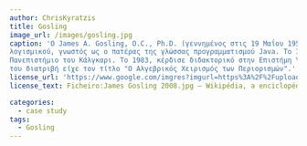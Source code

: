 ```yaml
---
author: ChrisKyratzis
title: Gosling
image_url: /images/gosling.jpg
caption: 'Ο James A. Gosling, O.C., Ph.D. (γεννημένος στις 19 Μαΐου 1955 κοντά στο Κάλγκαρι, Αλμπέρτα, Καναδάς) είναι ένας διάσημος προγραμματιστής
λογισμικού, γνωστός ως ο πατέρας της γλώσσας προγραμματισμού Java. Το 1977, ο Τζέιμς Γκόσλινγκ έλαβε πτυχίο στην Πληροφορική από το
Πανεπιστήμιο του Κάλγκαρι. Το 1983, κέρδισε διδακτορικό στην Επιστήμη Υπολογιστών από το Πανεπιστήμιο Carnegie Mellon και η διδακτορική
του διατριβή είχε τον τίτλο "Ο Αλγεβρικός Χειρισμός των Περιορισμών".'
license_url: 'https://www.google.com/imgres?imgurl=https%3A%2F%2Fupload.wikimedia.org%2Fwikipedia%2Fcommons%2F1%2F14%2FJames_Gosling_2008.jpg&imgrefurl=https%3A%2F%2Fpt.m.wikipedia.org%2Fwiki%2FFicheiro%3AJames_Gosling_2008.jpg&tbnid=UE_qF2UIZzW5ZM&vet=12ahUKEwihwPW2-9vpAhVPs6QKHXaVBT4QMygCegUIARDaAQ..i&docid=_hAoHNhXIBAvSM&w=1460&h=1469&q=james%20gosling%20images&hl=el&ved=2ahUKEwihwPW2-9vpAhVPs6QKHXaVBT4QMygCegUIARDaAQ'
license_text: Ficheiro:James Gosling 2008.jpg – Wikipédia, a enciclopédia livre

categories:
  - case study
tags:
  - Gosling
---
```

